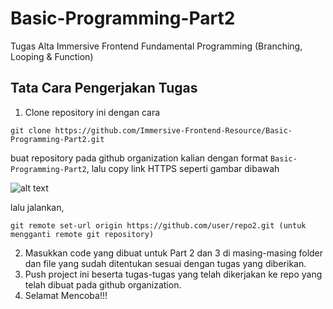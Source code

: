 # Basic-Programming-Part2

Tugas Alta Immersive Frontend Fundamental Programming (Branching, Looping & Function)

## Tata Cara Pengerjakan Tugas

1. Clone repository ini dengan cara

```
git clone https://github.com/Immersive-Frontend-Resource/Basic-Programming-Part2.git
```

buat repository pada github organization kalian dengan format `Basic-Programming-Part2`, lalu copy link HTTPS seperti gambar dibawah

![alt text](https://res.cloudinary.com/hypeotesa/image/upload/v1645518258/screenshot_hn6mmu.png)

lalu jalankan,

```
git remote set-url origin https://github.com/user/repo2.git (untuk mengganti remote git repository)
```

2. Masukkan code yang dibuat untuk Part 2 dan 3 di masing-masing folder dan file yang sudah ditentukan sesuai dengan tugas yang diberikan.
3. Push project ini beserta tugas-tugas yang telah dikerjakan ke repo yang telah dibuat pada github organization.
4. Selamat Mencoba!!!

